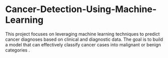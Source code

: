 # Cancer-Detection-Using-Machine-Learning
This project focuses on leveraging machine learning techniques to predict cancer diagnoses based on clinical and diagnostic data. The goal is to build a model that can effectively classify cancer cases into malignant or benign categories .
